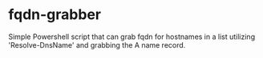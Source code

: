 # fqdn-grabber
Simple Powershell script that can grab fqdn for hostnames in a list utilizing 'Resolve-DnsName' and grabbing the A name record.
